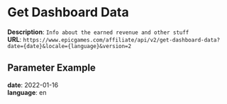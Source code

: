 # Get Dashboard Data

**Description**: `Info about the earned revenue and other stuff` \
**URL**: `https://www.epicgames.com/affiliate/api/v2/get-dashboard-data?date={date}&locale={language}&version=2`

## Parameter Example
**date**: 2022-01-16 \
**language**: en

